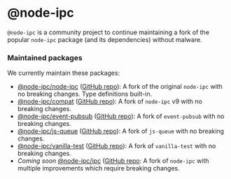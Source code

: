 # @node-ipc

`@node-ipc` is a community project to continue maintaining a fork of the popular `node-ipc` package (and its dependencies) without malware.

### Maintained packages

We currently maintain these packages:

- [@node-ipc/node-ipc](https://npmjs.com/package/@node-ipc/node-ipc) ([GitHub repo](https://github.com/node-ipc/node-ipc)): A fork of the original `node-ipc` with no breaking changes. Type definitions built-in.
- [@node-ipc/compat](https://npmjs.com/package/@node-ipc/compat) ([GitHub repo](https://github.com/node-ipc/node-ipc/tree/v9.x)): A fork of `node-ipc` v9 with no breaking changes.
- [@node-ipc/event-pubsub](https://npmjs.com/package/@node-ipc/event-pubsub) ([GitHub repo](https://github.com/node-ipc/event-pubsub)): A fork of `event-pubsub` with no breaking changes.
- [@node-ipc/js-queue](https://npmjs.com/package/@node-ipc/js-queue) ([GitHub repo](https://github.com/node-ipc/js-queue)): A fork of `js-queue` with no breaking changes.
- [@node-ipc/vanilla-test](https://npmjs.com/package/@node-ipc/vanilla-test) ([GitHub repo](https://github.com/node-ipc/vanilla-test)): A fork of `vanilla-test` with no breaking changes.
- _Coming soon_ [@node-ipc/ipc](https://npmjs.com/package/@node-ipc/ipc) ([GitHub repo](https://github.com/node-ipc/node-ipc/tree/v12): A fork of `node-ipc` with multiple improvements which require breaking changes.
